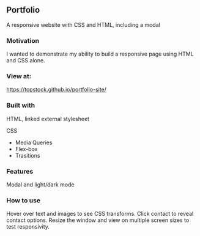 <h2>Portfolio</h2>
<p>A responsive website with CSS and HTML, including a modal</p>

<h3>Motivation</h3>
<p>I wanted to demonstrate my ability to build a responsive page using HTML and CSS alone.</p>

<h3>View at:</h3>
<p><a href='https://topstock.github.io/portfolio-site/'>https://topstock.github.io/portfolio-site/</a></p>

<h3>Built with</h3>
<p>HTML, linked external stylesheet</p>
<p>CSS</p>
<ul>
 <li>Media Queries</li>
 <li>Flex-box</li>
 <li>Trasitions</li>
</ul>

<h3>Features</h3>
<p>Modal and light/dark mode<p>

<h3>How to use</h3>
<p>Hover over text and images to see CSS transforms.
Click contact to reveal contact options. 
Resize the window and view on multiple screen sizes to test responsivity.</p>
